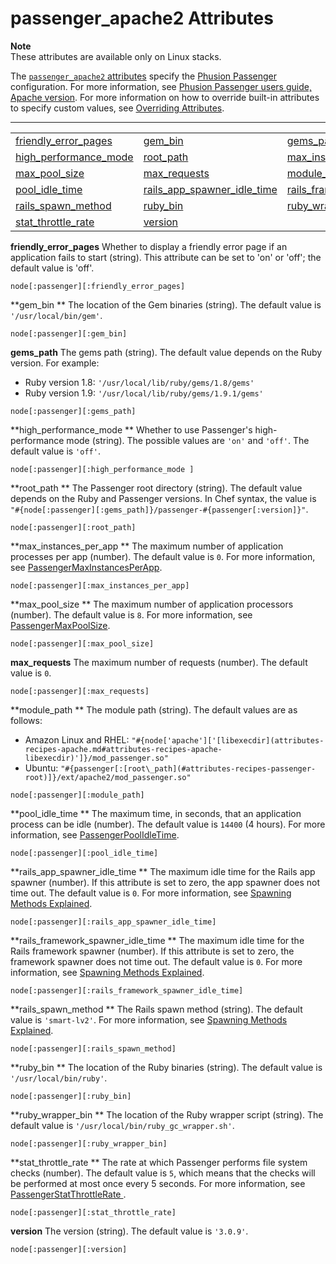 # passenger\_apache2 Attributes<a name="attributes-recipes-passenger"></a>

**Note**  
These attributes are available only on Linux stacks\.

The [`passenger_apache2` attributes](https://github.com/aws/opsworks-cookbooks/blob/release-chef-11.10/passenger_apache2/attributes/passenger.rb) specify the [Phusion Passenger](https://www.phusionpassenger.com/) configuration\. For more information, see [Phusion Passenger users guide, Apache version](http://www.modrails.com/documentation/Users%20guide%20Apache.html)\. For more information on how to override built\-in attributes to specify custom values, see [Overriding Attributes](workingcookbook-attributes.md)\.


****  

|  |  |  | 
| --- |--- |--- |
| [friendly\_error\_pages](#attributes-recipes-passenger-friendly-error-pages) | [gem\_bin ](#attributes-recipes-passenger-gem-bin) | [gems\_path](#attributes-recipes-passenger-gems-path) | 
| [high\_performance\_mode ](#attributes-recipes-passenger-perf) | [root\_path ](#attributes-recipes-passenger-root) | [max\_instances\_per\_app ](#attributes-recipes-passenger-instances) | 
| [max\_pool\_size ](#attributes-recipes-passenger-max-pool) | [max\_requests](#attributes-recipes-passenger-max-requests) | [module\_path ](#attributes-recipes-passenger-mod_path) | 
| [pool\_idle\_time ](#attributes-recipes-passenger-pool-idle) | [rails\_app\_spawner\_idle\_time ](#attributes-recipes-passenger-rails-app) | [rails\_framework\_spawner\_idle\_time ](#attributes-recipes-passenger-rails-framework) | 
| [rails\_spawn\_method ](#attributes-recipes-passenger-rails-spawn) | [ruby\_bin ](#attributes-recipes-passenger-ruby-bin) | [ruby\_wrapper\_bin ](#attributes-recipes-passenger-ruby-wrapper) | 
| [stat\_throttle\_rate ](#attributes-recipes-passenger-throttle) | [version](#attributes-recipes-passenger-version) |  | 

**friendly\_error\_pages**  <a name="attributes-recipes-passenger-friendly-error-pages"></a>
Whether to display a friendly error page if an application fails to start \(string\)\. This attribute can be set to 'on' or 'off'; the default value is 'off'\.   

```
node[:passenger][:friendly_error_pages]
```

**gem\_bin **  <a name="attributes-recipes-passenger-gem-bin"></a>
The location of the Gem binaries \(string\)\. The default value is `'/usr/local/bin/gem'`\.  

```
node[:passenger][:gem_bin]
```

**gems\_path**  <a name="attributes-recipes-passenger-gems-path"></a>
The gems path \(string\)\. The default value depends on the Ruby version\. For example:  
+ Ruby version 1\.8: `'/usr/local/lib/ruby/gems/1.8/gems'`
+ Ruby version 1\.9: `'/usr/local/lib/ruby/gems/1.9.1/gems'`

```
node[:passenger][:gems_path]
```

**high\_performance\_mode **  <a name="attributes-recipes-passenger-perf"></a>
Whether to use Passenger's high\-performance mode \(string\)\. The possible values are `'on'` and `'off'`\. The default value is `'off'`\.  

```
node[:passenger][:high_performance_mode ]
```

**root\_path **  <a name="attributes-recipes-passenger-root"></a>
The Passenger root directory \(string\)\. The default value depends on the Ruby and Passenger versions\. In Chef syntax, the value is `"#{node[:passenger][:gems_path]}/passenger-#{passenger[:version]}"`\.  

```
node[:passenger][:root_path]
```

**max\_instances\_per\_app **  <a name="attributes-recipes-passenger-instances"></a>
The maximum number of application processes per app \(number\)\. The default value is `0`\. For more information, see [PassengerMaxInstancesPerApp](http://www.modrails.com/documentation/Users%20guide%20Apache.html#_passengermaxinstancesperapp_lt_integer_gt)\.  

```
node[:passenger][:max_instances_per_app]
```

**max\_pool\_size **  <a name="attributes-recipes-passenger-max-pool"></a>
The maximum number of application processors \(number\)\. The default value is `8`\. For more information, see [PassengerMaxPoolSize](http://www.modrails.com/documentation/Users%20guide%20Apache.html#_passengermaxpoolsize_lt_integer_gt)\.  

```
node[:passenger][:max_pool_size]
```

**max\_requests**  <a name="attributes-recipes-passenger-max-requests"></a>
The maximum number of requests \(number\)\. The default value is `0`\.  

```
node[:passenger][:max_requests]
```

**module\_path **  <a name="attributes-recipes-passenger-mod_path"></a>
The module path \(string\)\. The default values are as follows:  
+ Amazon Linux and RHEL: `"#{node['apache']['[libexecdir](attributes-recipes-apache.md#attributes-recipes-apache-libexecdir)']}/mod_passenger.so"`
+ Ubuntu: `"#{passenger[:[root\_path](#attributes-recipes-passenger-root)]}/ext/apache2/mod_passenger.so"`

```
node[:passenger][:module_path]
```

**pool\_idle\_time **  <a name="attributes-recipes-passenger-pool-idle"></a>
The maximum time, in seconds, that an application process can be idle \(number\)\. The default value is `14400` \(4 hours\)\. For more information, see [PassengerPoolIdleTime](http://www.modrails.com/documentation/Users%20guide%20Apache.html#PassengerPoolIdleTime)\.  

```
node[:passenger][:pool_idle_time]
```

**rails\_app\_spawner\_idle\_time **  <a name="attributes-recipes-passenger-rails-app"></a>
The maximum idle time for the Rails app spawner \(number\)\. If this attribute is set to zero, the app spawner does not time out\. The default value is `0`\. For more information, see [Spawning Methods Explained](http://www.modrails.com/documentation/Users%20guide%20Apache.html#spawning_methods_explained)\.  

```
node[:passenger][:rails_app_spawner_idle_time]
```

**rails\_framework\_spawner\_idle\_time **  <a name="attributes-recipes-passenger-rails-framework"></a>
The maximum idle time for the Rails framework spawner \(number\)\. If this attribute is set to zero, the framework spawner does not time out\. The default value is `0`\. For more information, see [Spawning Methods Explained](http://www.modrails.com/documentation/Users%20guide%20Apache.html#spawning_methods_explained)\.  

```
node[:passenger][:rails_framework_spawner_idle_time]
```

**rails\_spawn\_method **  <a name="attributes-recipes-passenger-rails-spawn"></a>
The Rails spawn method \(string\)\. The default value is `'smart-lv2'`\. For more information, see [Spawning Methods Explained](http://www.modrails.com/documentation/Users%20guide%20Apache.html#spawning_methods_explained)\.  

```
node[:passenger][:rails_spawn_method]
```

**ruby\_bin **  <a name="attributes-recipes-passenger-ruby-bin"></a>
The location of the Ruby binaries \(string\)\. The default value is `'/usr/local/bin/ruby'`\.  

```
node[:passenger][:ruby_bin]
```

**ruby\_wrapper\_bin **  <a name="attributes-recipes-passenger-ruby-wrapper"></a>
The location of the Ruby wrapper script \(string\)\. The default value is `'/usr/local/bin/ruby_gc_wrapper.sh'`\.  

```
node[:passenger][:ruby_wrapper_bin]
```

**stat\_throttle\_rate **  <a name="attributes-recipes-passenger-throttle"></a>
The rate at which Passenger performs file system checks \(number\)\. The default value is `5`, which means that the checks will be performed at most once every 5 seconds\. For more information, see [PassengerStatThrottleRate ](http://www.modrails.com/documentation/Users%20guide%20Apache.html#_passengerstatthrottlerate_lt_integer_gt)\.  

```
node[:passenger][:stat_throttle_rate]
```

**version**  <a name="attributes-recipes-passenger-version"></a>
The version \(string\)\. The default value is `'3.0.9'`\.  

```
node[:passenger][:version]
```